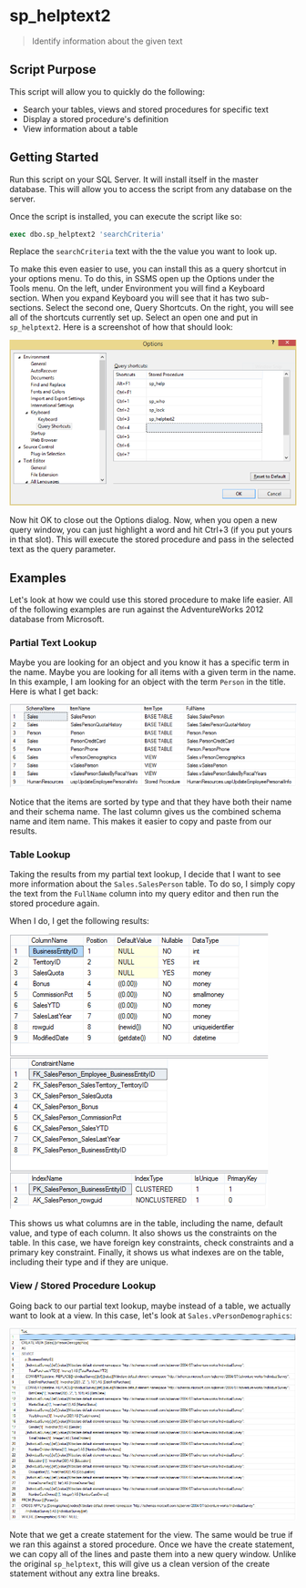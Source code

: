 # sp_helptext2

> Identify information about the given text

## Script Purpose

This script will allow you to quickly do the following:
- Search your tables, views and stored procedures for specific text
- Display a stored procedure's definition
- View information about a table

## Getting Started

Run this script on your SQL Server. It will install itself in the master database. This will allow you to access the script from any database on the server.

Once the script is installed, you can execute the script like so:

```sql
exec dbo.sp_helptext2 'searchCriteria'
```

Replace the `searchCriteria` text with the the value you want to look up.

To make this even easier to use, you can install this as a query shortcut in your options menu. To do this, in SSMS open up the Options under the Tools menu. On the left, under Environment you will find a Keyboard section. When  you expand Keyboard you will see that it has two sub-sections. Select the second one, Query Shortcuts. On the right, you will see all of the shortcuts currently set up. Select an open one and put in `sp_helptext2`. Here is a screenshot of how that should look:

![Options Dialog Screenshot](sql_options_screenshot.png)


Now hit OK to close out the Options dialog. Now, when you open a new query window, you can just highlight a word and hit Ctrl+3 (if you put yours in that slot). This will execute the stored procedure and pass in the selected text as the query parameter.

## Examples

Let's look at how we could use this stored procedure to make life easier. All of the following examples are run against the AdventureWorks 2012 database from Microsoft.

### Partial Text Lookup

Maybe you are looking for an object and you know it has a specific term in the name. Maybe you are looking for all items with a given term in the name. In this example, I am looking for an object with the term `Person` in the title. Here is what I get back:

![Partial Text Lookup Screenshot](partial_text_lookup.png)

Notice that the items are sorted by type and that they have both their name and their schema name. The last column gives us the combined schema name and item name. This makes it easier to copy and paste from our results.

### Table Lookup

Taking the results from my partial text lookup, I decide that I want to see more information about the `Sales.SalesPerson` table. To do so, I simply copy the text from the `FullName` column into my query editor and then run the stored procedure again.

When I do, I get the following results:

![Table Lookup Screenshot](table_lookup.png)

This shows us what columns are in the table, including the name, default value, and type of each column. It also shows us the constraints on the table. In this case, we have foreign key constraints, check constraints and a primary key constraint. Finally, it shows us what indexes are on the table, including their type and if they are unique.

### View / Stored Procedure Lookup

Going back to our partial text lookup, maybe instead of a table, we actually want to look at a view. In this case, let's look at `Sales.vPersonDemographics`:

![View Lookup Screenshot](view_lookup.png)

Note that we get a create statement for the view. The same would be true if we ran this against a stored procedure. Once we have the create statement, we can copy all of the lines and paste them into a new query window. Unlike the original `sp_helptext`, this will give us a clean version of the create statement without any extra line breaks.